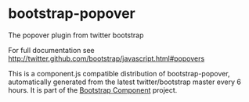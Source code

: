 # bootstrap-popover
The popover plugin from twitter bootstrap

For full documentation see http://twitter.github.com/bootstrap/javascript.html#popovers

This is a component.js compatible distribution of bootstrap-popover, automatically generated
from the latest twitter/bootstrap master every 6 hours. It is part of the <a href="http://github.com/codemix/bootstrap-component">Bootstrap Component</a>
project.
